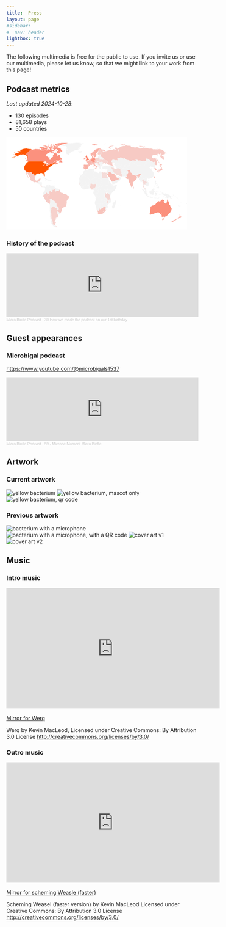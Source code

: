 ```yaml
---
title:  Press
layout: page
#sidebar:
#  nav: header
lightbox: true
---
```


The following multimedia is free for the public to use.
If you invite us or use our multimedia, please let us know, so that we might link to your work from this page!

## Podcast metrics

_Last updated 2024-10-28_:

* 130 episodes
* 81,658 plays
* 50 countries

![The heatmap of podcast listens over time](/assets/images/map-heatmap.png)

### History of the podcast

<iframe width="100%" height="166" scrolling="no" frameborder="no" allow="autoplay" src="https://w.soundcloud.com/player/?url=https%3A//api.soundcloud.com/tracks/882429553&color=%23ff5500&auto_play=false&hide_related=false&show_comments=true&show_user=true&show_reposts=false&show_teaser=true"></iframe><div style="font-size: 10px; color: #cccccc;line-break: anywhere;word-break: normal;overflow: hidden;white-space: nowrap;text-overflow: ellipsis; font-family: Interstate,Lucida Grande,Lucida Sans Unicode,Lucida Sans,Garuda,Verdana,Tahoma,sans-serif;font-weight: 100;"><a href="https://soundcloud.com/microbinfie" title="Micro Binfie Podcast" target="_blank" style="color: #cccccc; text-decoration: none;">Micro Binfie Podcast</a> · <a href="https://soundcloud.com/microbinfie/30-how-we-made-the-podcast" title="30 How we made the podcast on our 1st birthday" target="_blank" style="color: #cccccc; text-decoration: none;">30 How we made the podcast on our 1st birthday</a></div>

## Guest appearances

### Microbigal podcast

<https://www.youtube.com/@microbigals1537>

<iframe width="100%" height="166" scrolling="no" frameborder="no" allow="autoplay" src="https://w.soundcloud.com/player/?url=https%3A//api.soundcloud.com/tracks/1058700748&color=%23ff5500&auto_play=false&hide_related=false&show_comments=true&show_user=true&show_reposts=false&show_teaser=true"></iframe><div style="font-size: 10px; color: #cccccc;line-break: anywhere;word-break: normal;overflow: hidden;white-space: nowrap;text-overflow: ellipsis; font-family: Interstate,Lucida Grande,Lucida Sans Unicode,Lucida Sans,Garuda,Verdana,Tahoma,sans-serif;font-weight: 100;"><a href="https://soundcloud.com/microbinfie" title="Micro Binfie Podcast" target="_blank" style="color: #cccccc; text-decoration: none;">Micro Binfie Podcast</a> · <a href="https://soundcloud.com/microbinfie/59a-microbe-moment-micro-binfie" title="59 - Microbe Moment Micro Binfie" target="_blank" style="color: #cccccc; text-decoration: none;">59 - Microbe Moment Micro Binfie</a></div>

## Artwork

### Current artwork

<img src="{{ '/assets/artwork/microbinfie-logo-2024.png' | relative_url }}"
    alt="yellow bacterium"
    style="width: 100px; height: 100px;">
<img src="{{ '/assets/artwork/microbinfie-logo-mascot-only-2024.png' | relative_url }}"
    alt="yellow bacterium, mascot only"
    style="width: 100px; height: 100px;">
<img src="{{ '/assets/artwork/microbinfie-logo-mascot-only-qr-2024.png' | relative_url }}"
    alt="yellow bacterium, qr code"
    style="width: 100px; height: 100px;">

### Previous artwork

<img src="{{ '/assets/artwork/microbinfie-bacterium-microphone.jpg' | relative_url }}"
    alt="bacterium with a microphone"
    style="width: 100px; height: 100px;">
<img src="{{ '/assets/artwork/microbinfie.qr.jpg' | relative_url }}"
    alt="bacterium with a microphone, with a QR code"
    style="width: 100px; height: 100px;">
<img src="{{ '/assets/artwork/COVERART.v1.png' | relative_url }}"
    alt="cover art v1"
    style="width: 100px; height: 100px;">
<img src="{{ '/assets/artwork/COVERART.v2.png' | relative_url }}"
    alt="cover art v2"
    style="width: 100px; height: 100px;">

## Music

### Intro music

<iframe width="560" height="315" src="https://www.youtube-nocookie.com/embed/Mf9WroOPCwI?si=DsrQzKGOjb479dZR" title="YouTube video player" frameborder="0" allow="accelerometer; autoplay; clipboard-write; encrypted-media; gyroscope; picture-in-picture; web-share" referrerpolicy="strict-origin-when-cross-origin" allowfullscreen></iframe>

[Mirror for Werq](https://incompetech.com/music/royalty-free/index.html?isrc=USUAN1800005)

Werq by Kevin MacLeod, Licensed under Creative Commons: By Attribution 3.0 License <http://creativecommons.org/licenses/by/3.0/>

### Outro music

<iframe width="560" height="315" src="https://www.youtube-nocookie.com/embed/2CapGaKMsWU?si=Ed6p2eMoUnIEl17f" title="YouTube video player" frameborder="0" allow="accelerometer; autoplay; clipboard-write; encrypted-media; gyroscope; picture-in-picture; web-share" referrerpolicy="strict-origin-when-cross-origin" allowfullscreen></iframe>

[Mirror for scheming Weasle (faster)](https://incompetech.com/music/royalty-free/index.html?isrc=USUAN1100085)

Scheming Weasel (faster version) by Kevin MacLeod Licensed under Creative Commons: By Attribution 3.0 License <http://creativecommons.org/licenses/by/3.0/>
